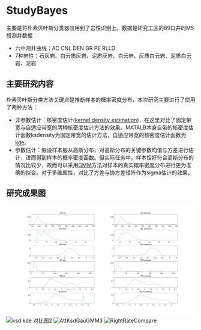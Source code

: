 # StudyBayes
主要是将朴素贝叶斯分类器应用到了岩性识别上。数据是研究工区的89口井的M5段测井数据： 
   
* 六中测井曲线：AC CNL DEN GR PE RLLD     
* 7种岩性：石灰岩、白云质灰岩、泥质灰岩、白云岩、灰质白云岩、泥质白云岩、泥岩

## 主要研究内容
朴素贝叶斯分类方法关键点是推断样本的概率密度分布，本次研究主要进行了使用了两种方法：

- 非参数估计：核密度估计([kernel density estimation](https://en.wikipedia.org/wiki/Kernel_density_estimation))，在这里对比了固定带宽与自适应带宽的两种核密度估计方法的效果。MATALB本身自带的核密度估计函数ksdensity为固定带宽的估计方法，自适应带宽的核密度估计函数为[kde](http://cn.mathworks.com/matlabcentral/fileexchange/14034-kernel-density-estimator)。  
- 参数估计：假设样本服从高斯分布，对高斯分布的关键参数均值与方差进行估计，进而得到样本的概率密度函数。但实际任务中，样本恰好符合高斯分布的情况比较少，故而可以采用[GMM](https://en.wikipedia.org/wiki/Mixture_model#Gaussian_mixture_model)方法对样本的真实概率密度分布进行更为准确的拟合。对于多维属性，对比了方差与协方差矩阵作为sigma估计的效果。

## 研究成果图
![ksd kde 对比图1](https://github.com/SmileEan2/StudyBayes/blob/master/Figures/kdeVSksd.jpg)
![ksd kde 对比图2](/Users/ean2/Documents/GitHub/StudyBayes/Figures/kdeVSksd2.jpg)
![AttKsdGauGMM3](/Users/ean2/Documents/GitHub/StudyBayes/Figures/AttKsdGauGMM3.jpg)
![RightRateCompare](/Users/ean2/Documents/GitHub/StudyBayes/Figures/RightRateCompare.jpg)
